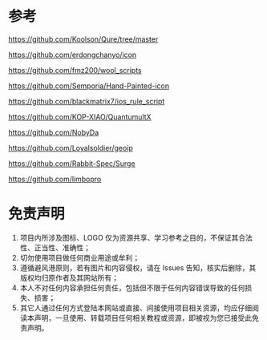# 参考

https://github.com/Koolson/Qure/tree/master

https://github.com/erdongchanyo/icon

https://github.com/fmz200/wool_scripts

https://github.com/Semporia/Hand-Painted-icon

https://github.com/blackmatrix7/ios_rule_script

https://github.com/KOP-XIAO/QuantumultX

https://github.com/NobyDa

https://github.com/Loyalsoldier/geoip

https://github.com/Rabbit-Spec/Surge

https://github.com/limbopro

# 免责声明

1. 项目内所涉及图标、LOGO 仅为资源共享、学习参考之目的，不保证其合法性、正当性、准确性；
2. 切勿使用项目做任何商业用途或牟利；
3. 遵循避风港原则，若有图片和内容侵权，请在 Issues 告知，核实后删除，其版权均归原作者及其网站所有；
4. 本人不对任何内容承担任何责任，包括但不限于任何内容错误导致的任何损失、损害；
5. 其它人通过任何方式登陆本网站或直接、间接使用项目相关资源，均应仔细阅读本声明，一旦使用、转载项目任何相关教程或资源，即被视为您已接受此免责声明。

